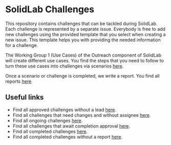 # SolidLab Challenges

This repository contains challenges that can be tackled during SolidLab.
Each challenge is represented by a separate issue.
Everybody is free to add new challenges using the provided template that you select when creating a new issue.
This template helps you with providing the needed information for a challenge.

The Working Group 1 (Use Cases) of the Outreach component of SolidLab will create different use cases.
You find the steps that you need to follow to turn these use cases into challenges via scenarios [here](use-case-flow.md).

Once a scenario or challenge is completed,
we write a report.
You find all reports [here](reports).

## Useful links
- Find all approved challenges without a lead [here](https://github.com/SolidLabResearch/Challenges/issues?q=is%3Aissue+is%3Aopen+no%3Aassignee+label%3A%22proposal%3A+approved+%E2%9C%85%22+label%3Achallenge).
- Find all challenges that need changes and without assignee [here](https://github.com/SolidLabResearch/Challenges/issues?q=is%3Aissue+is%3Aopen+no%3Aassignee+label%3A%22proposal%3A+changes+needed+%F0%9F%91%B7%22+label%3Achallenge+). 
- Find all ongoing challenges [here](https://github.com/SolidLabResearch/Challenges/issues?q=is%3Aissue+is%3Aopen+label%3Achallenge+label%3Aongoing).
- Find all challenges that await completion approval [here](https://github.com/SolidLabResearch/Challenges/issues?q=is%3Aissue+is%3Aopen+label%3A%22completion%3A+pending+%E2%9D%93%22+label%3A%22challenge%22).
- Find all completed challenges [here](https://github.com/SolidLabResearch/Challenges/issues?q=is%3Aissue+is%3Aclosed+label%3A%22completion%3A+approved+%E2%9C%85%22).
- Find all completed challenges without a report [here](https://github.com/SolidLabResearch/Challenges/issues?q=is%3Aissue+label%3A%22report%3A+ongoing+%F0%9F%91%B7%E2%80%8D%E2%99%82%EF%B8%8F%22).
